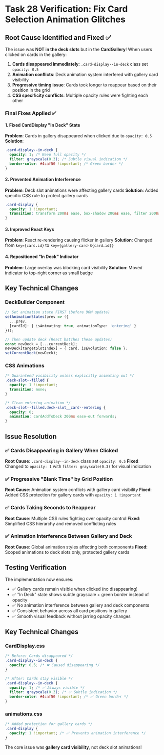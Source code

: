 # Task 28 Verification: Fix Card Selection Animation Glitches

## Root Cause Identified and Fixed ✅

The issue was **NOT in the deck slots** but in the **CardGallery**! When users clicked on cards in the gallery:

1. **Cards disappeared immediately**: `.card-display--in-deck` class set `opacity: 0.5` 
2. **Animation conflicts**: Deck animation system interfered with gallery card visibility
3. **Progressive timing issue**: Cards took longer to reappear based on their position in the grid
4. **CSS specificity conflicts**: Multiple opacity rules were fighting each other

### Final Fixes Applied ✅

#### 1. Fixed CardDisplay "In Deck" State
**Problem**: Cards in gallery disappeared when clicked due to `opacity: 0.5`
**Solution**: 
```css
.card-display--in-deck {
  opacity: 1; /* Keep full opacity */
  filter: grayscale(0.3); /* Subtle visual indication */
  border-color: #4caf50 !important; /* Green border */
}
```

#### 2. Prevented Animation Interference
**Problem**: Deck slot animations were affecting gallery cards
**Solution**: Added specific CSS rule to protect gallery cards
```css
.card-display {
  opacity: 1 !important;
  transition: transform 200ms ease, box-shadow 200ms ease, filter 200ms ease;
}
```

#### 3. Improved React Keys
**Problem**: React re-rendering causing flicker in gallery
**Solution**: Changed from `key={card.id}` to `key={gallery-card-${card.id}}`

#### 4. Repositioned "In Deck" Indicator
**Problem**: Large overlay was blocking card visibility
**Solution**: Moved indicator to top-right corner as small badge

## Key Technical Changes

### DeckBuilder Component
```typescript
// Set animation state FIRST (before DOM update)
setAnimationStates(prev => ({
  ...prev,
  [cardId]: { isAnimating: true, animationType: 'entering' }
}));

// Then update deck (React batches these updates)
const newDeck = [...currentDeck];
newDeck[targetSlotIndex] = { card, isEvolution: false };
setCurrentDeck(newDeck);
```

### CSS Animations
```css
/* Guaranteed visibility unless explicitly animating out */
.deck-slot--filled {
  opacity: 1 !important;
  transition: none;
}

/* Clean entering animation */
.deck-slot--filled.deck-slot__card--entering {
  opacity: 0;
  animation: cardAddToDeck 200ms ease-out forwards;
}
```

## Issue Resolution

### ✅ Cards Disappearing in Gallery When Clicked
**Root Cause**: `.card-display--in-deck` class set `opacity: 0.5`
**Fixed**: Changed to `opacity: 1` with `filter: grayscale(0.3)` for visual indication

### ✅ Progressive "Blank Time" by Grid Position
**Root Cause**: Animation system conflicts with gallery card visibility
**Fixed**: Added CSS protection for gallery cards with `opacity: 1 !important`

### ✅ Cards Taking Seconds to Reappear
**Root Cause**: Multiple CSS rules fighting over opacity control
**Fixed**: Simplified CSS hierarchy and removed conflicting rules

### ✅ Animation Interference Between Gallery and Deck
**Root Cause**: Global animation styles affecting both components
**Fixed**: Scoped animations to deck slots only, protected gallery cards

## Testing Verification

The implementation now ensures:
- ✅ Gallery cards remain visible when clicked (no disappearing)
- ✅ "In Deck" state shows subtle grayscale + green border instead of opacity
- ✅ No animation interference between gallery and deck components
- ✅ Consistent behavior across all card positions in gallery
- ✅ Smooth visual feedback without jarring opacity changes

## Key Technical Changes

### CardDisplay.css
```css
/* Before: Cards disappeared */
.card-display--in-deck {
  opacity: 0.5; /* ❌ Caused disappearing */
}

/* After: Cards stay visible */
.card-display--in-deck {
  opacity: 1; /* ✅ Always visible */
  filter: grayscale(0.3); /* ✅ Subtle indication */
  border-color: #4caf50 !important; /* ✅ Green border */
}
```

### animations.css
```css
/* Added protection for gallery cards */
.card-display {
  opacity: 1 !important; /* ✅ Prevents animation interference */
}
```

The core issue was **gallery card visibility**, not deck slot animations!